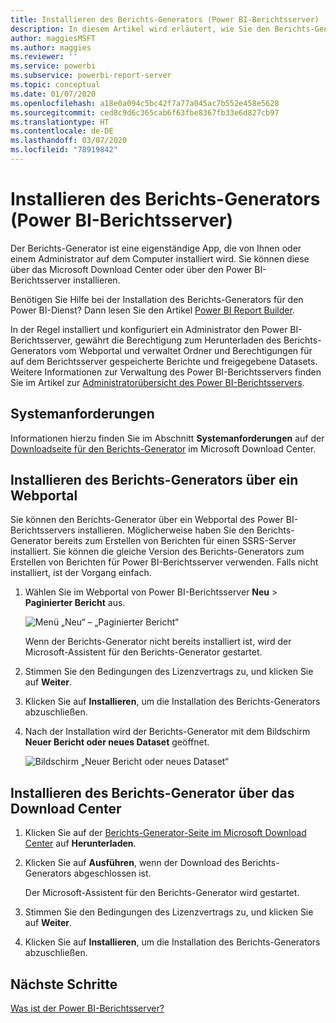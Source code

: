 ```yaml
---
title: Installieren des Berichts-Generators (Power BI-Berichtsserver)
description: In diesem Artikel wird erläutert, wie Sie den Berichts-Generator für den Power BI-Berichtsserver herunterladen und installieren.
author: maggiesMSFT
ms.author: maggies
ms.reviewer: ''
ms.service: powerbi
ms.subservice: powerbi-report-server
ms.topic: conceptual
ms.date: 01/07/2020
ms.openlocfilehash: a18e0a094c5bc42f7a77a045ac7b552e458e5628
ms.sourcegitcommit: ced8c9d6c365cab6f63fbe8367fb33e6d827cb97
ms.translationtype: HT
ms.contentlocale: de-DE
ms.lasthandoff: 03/07/2020
ms.locfileid: "78919842"
---
```

# <a name="install-report-builder---power-bi-report-server"></a>Installieren des Berichts-Generators (Power BI-Berichtsserver)

Der Berichts-Generator ist eine eigenständige App, die von Ihnen oder einem Administrator auf dem Computer installiert wird. Sie können diese über das Microsoft Download Center oder über den Power BI-Berichtsserver installieren.  

Benötigen Sie Hilfe bei der Installation des Berichts-Generators für den Power BI-Dienst? Dann lesen Sie den Artikel [Power BI Report Builder](../paginated-reports/report-builder-power-bi.md).
  
In der Regel installiert und konfiguriert ein Administrator den Power BI-Berichtsserver, gewährt die Berechtigung zum Herunterladen des Berichts-Generators vom Webportal und verwaltet Ordner und Berechtigungen für auf dem Berichtsserver gespeicherte Berichte und freigegebene Datasets. Weitere Informationen zur Verwaltung des Power BI-Berichtsservers finden Sie im Artikel zur [Administratorübersicht des Power BI-Berichtsservers](admin-handbook-overview.md).  
  
## <a name="system-requirements"></a>Systemanforderungen
  
 Informationen hierzu finden Sie im Abschnitt **Systemanforderungen** auf der [Downloadseite für den Berichts-Generator](https://go.microsoft.com/fwlink/?LinkID=734968) im Microsoft Download Center.
 
## <a name="install-report-builder-from-a-web-portal"></a>Installieren des Berichts-Generators über ein Webportal
  
Sie können den Berichts-Generator über ein Webportal des Power BI-Berichtsservers installieren. Möglicherweise haben Sie den Berichts-Generator bereits zum Erstellen von Berichten für einen SSRS-Server installiert. Sie können die gleiche Version des Berichts-Generators zum Erstellen von Berichten für Power BI-Berichtsserver verwenden. Falls nicht installiert, ist der Vorgang einfach.

1. Wählen Sie im Webportal von Power BI-Berichtsserver **Neu** > **Paginierter Bericht** aus.
   
    ![Menü „Neu“ – „Paginierter Bericht“](media/quickstart-create-paginated-report/reportserver-new-paginated-report-menu.png)
   
    Wenn der Berichts-Generator nicht bereits installiert ist, wird der Microsoft-Assistent für den Berichts-Generator gestartet.  
  
3.  Stimmen Sie den Bedingungen des Lizenzvertrags zu, und klicken Sie auf **Weiter**.  
 
5.  Klicken Sie auf **Installieren**, um die Installation des Berichts-Generators abzuschließen.  

2. Nach der Installation wird der Berichts-Generator mit dem Bildschirm **Neuer Bericht oder neues Dataset** geöffnet.
   
    ![Bildschirm „Neuer Bericht oder neues Dataset“](media/quickstart-create-paginated-report/reportserver-paginated-new-report-screen.png)
 

##  <a name="download"></a> Installieren des Berichts-Generator über das Download Center  
  
1.  Klicken Sie auf der [Berichts-Generator-Seite im Microsoft Download Center](https://go.microsoft.com/fwlink/?LinkID=734968) auf **Herunterladen**.  
  
2.  Klicken Sie auf **Ausführen**, wenn der Download des Berichts-Generators abgeschlossen ist.  
  
     Der Microsoft-Assistent für den Berichts-Generator wird gestartet.  
  
3.  Stimmen Sie den Bedingungen des Lizenzvertrags zu, und klicken Sie auf **Weiter**.  
 
5.  Klicken Sie auf **Installieren**, um die Installation des Berichts-Generators abzuschließen.  
 

## <a name="next-steps"></a>Nächste Schritte

[Was ist der Power BI-Berichtsserver?](get-started.md)
